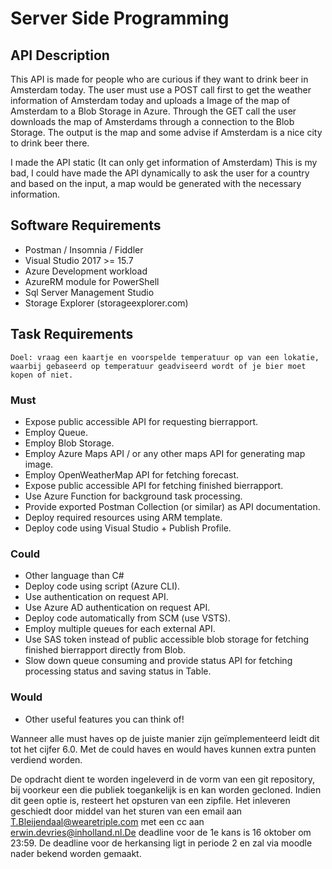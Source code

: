 # Server Side Programming

## API Description
This API is made for people who are curious if they want to drink beer in Amsterdam today.
The user must use a POST call first to get the weather information of Amsterdam today and uploads a Image of the map of Amsterdam to a Blob Storage in Azure.
Through the GET call the user downloads the map of Amsterdams through a connection to the Blob Storage. The output is the map and some advise if Amsterdam is a nice city to drink beer there.

I made the API static (It can only get information of Amsterdam)
This is my bad, I could have made the API dynamically to ask the user for a country and based on the input, a map would be generated with the necessary information.

## Software Requirements
- Postman / Insomnia / Fiddler
- Visual Studio 2017 >= 15.7 
- Azure Development workload
- AzureRM module for PowerShell
- Sql Server Management Studio
- Storage Explorer (storageexplorer.com)

## Task Requirements
	Doel: vraag een kaartje en voorspelde temperatuur op van een lokatie, waarbij gebaseerd op temperatuur geadviseerd wordt of je bier moet kopen of niet.
### Must
- Expose public accessible API for requesting bierrapport.
- Employ Queue.
- Employ Blob Storage.
- Employ Azure Maps API / or any other maps API for generating map image.
- Employ OpenWeatherMap API for fetching forecast.
- Expose public accessible API for fetching finished bierrapport.
- Use Azure Function for background task processing.
- Provide exported Postman Collection (or similar) as API documentation. 
- Deploy required resources using ARM template.
- Deploy code using Visual Studio + Publish Profile.

### Could
- Other language than C#
- Deploy code using script (Azure CLI).
- Use authentication on request API.
- Use Azure AD authentication on request API.
- Deploy code automatically from SCM (use VSTS).
- Employ multiple queues for each external API.
- Use SAS token instead of public accessible blob storage for fetching finished bierrapport directly from Blob.
- Slow down queue consuming and provide status API for fetching processing status and saving status in Table.

### Would
- Other useful features you can think of!

Wanneer alle must haves op de juiste manier zijn geïmplementeerd leidt dit tot het cijfer 6.0. Met de could haves en would haves kunnen extra punten verdiend worden. 

De opdracht dient te worden ingeleverd in de vorm van een git repository, bij voorkeur een die publiek toegankelijk is en kan worden gecloned. Indien dit geen optie is, resteert het opsturen van een zipfile. Het inleveren geschiedt door middel van het sturen van een email aan T.Bleijendaal@wearetriple.com met een cc aan erwin.devries@inholland.nl.De deadline voor de 1e kans is 16 oktober om 23:59. De deadline voor de herkansing ligt in periode 2 en zal via moodle nader bekend worden gemaakt.
